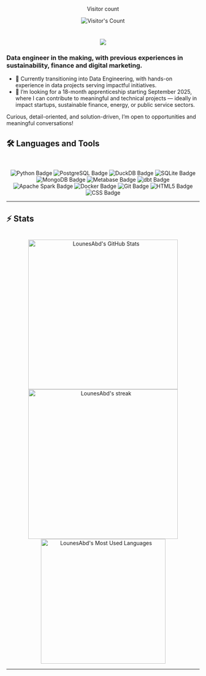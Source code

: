 <div align="center"> 
  <p>Visitor count</p>
  <img src="https://profile-counter.glitch.me/LounesAbd/count.svg" alt="Visitor's Count" />
</div>

<h1 align="center">
    <img src="https://readme-typing-svg.herokuapp.com/?font=Inter&size=36&center=true&vCenter=true&width=500&height=70&color=52d000&duration=4000&lines=Hi+There!+👋;+I'm+Lounès+Abdou!;" />
</h1>

### Data engineer in the making, with previous experiences in sustainability, finance and digital marketing.

- 🎯 Currently transitioning into Data Engineering, with hands-on experience in data projects serving impactful initiatives.
- 🔎 I’m looking for a 18-month apprenticeship starting September 2025, where I can contribute to meaningful and technical projects — ideally in impact startups, sustainable finance, energy, or public service sectors.

Curious, detail-oriented, and solution-driven, I’m open to opportunities and meaningful conversations!


## 🛠️ Languages and Tools

<br>

<p align="center">
  <img src="https://img.shields.io/badge/Python-3776AB?logo=python&logoColor=fff&style=for-the-badge" alt="Python Badge">
  <img src="https://img.shields.io/badge/PostgreSQL-4169E1?logo=postgresql&logoColor=fff&style=for-the-badge" alt="PostgreSQL Badge">
  <img src="https://img.shields.io/badge/DuckDB-FFF000?logo=duckdb&logoColor=000&style=for-the-badge" alt="DuckDB Badge">
  <img src="https://img.shields.io/badge/SQLite-003B57?logo=sqlite&logoColor=fff&style=for-the-badge" alt="SQLite Badge">
  <img src="https://img.shields.io/badge/MongoDB-47A248?logo=mongodb&logoColor=fff&style=for-the-badge" alt="MongoDB Badge">
  <img src="https://img.shields.io/badge/Metabase-509EE3?logo=metabase&logoColor=fff&style=for-the-badge" alt="Metabase Badge">
  <img src="https://img.shields.io/badge/dbt-FF694B?logo=dbt&logoColor=fff&style=for-the-badge" alt="dbt Badge">
  <img src="https://img.shields.io/badge/Apache%20Spark-E25A1C?logo=apachespark&logoColor=fff&style=for-the-badge" alt="Apache Spark Badge">
  <img src="https://img.shields.io/badge/Docker-2496ED?logo=docker&logoColor=fff&style=for-the-badge" alt="Docker Badge">
  <img src="https://img.shields.io/badge/Git-F05032?logo=git&logoColor=fff&style=for-the-badge" alt="Git Badge">
  <img src="https://img.shields.io/badge/HTML5-E34F26?logo=html5&logoColor=fff&style=for-the-badge" alt="HTML5 Badge">
  <img src="https://img.shields.io/badge/CSS-639?logo=css&logoColor=fff&style=for-the-badge" alt="CSS Badge">
</p>

<hr>


## ⚡️ Stats

<br>

<div align=center>
  <img width=390 src="https://github-readme-stats.vercel.app/api?username=LounesAbd&theme=shadow_green&count_private=true&show_icons=true&rank_icon=github&locale=en" alt="LounesAbd's GitHub Stats" />
  <img width=390 src="https://github-readme-streak-stats.herokuapp.com/?user=LounesAbd&theme=shadow_green&count_private=true&border_radius=10&locale=en" alt="LounesAbd's streak" />
  <img width=325 src="https://github-readme-stats.vercel.app/api/top-langs?username=LounesAbd&theme=shadow_green&layout=donut&hide=css&langs_count=8&border_radius=10&show_icons=true&locale=en" alt="LounesAbd's Most Used Languages" />
</div>

<hr>
